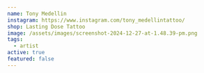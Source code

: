 ```yaml
---
name: Tony Medellin
instagram: https://www.instagram.com/tony_medellintattoo/
shop: Lasting Dose Tattoo
image: /assets/images/screenshot-2024-12-27-at-1.48.39-pm.png
tags:
  - artist
active: true
featured: false
---
```

